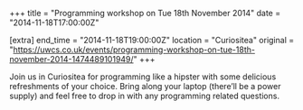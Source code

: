 +++
title = "Programming workshop on Tue 18th November 2014"
date = "2014-11-18T17:00:00Z"

[extra]
end_time = "2014-11-18T19:00:00Z"
location = "Curiositea"
original = "https://uwcs.co.uk/events/programming-workshop-on-tue-18th-november-2014-1474489101949/"
+++

Join us in Curiositea for programming like a hipster with some delicious refreshments of your choice. Bring along your laptop (there’ll be a power supply) and feel free to drop in with any programming related questions.

